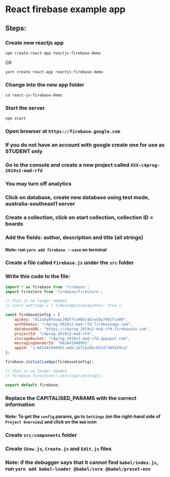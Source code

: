 # React firebase example app

## Steps:

### Create new reactjs app

`npm create-react-app reactjs-firebase-demo`

OR

`yarn create react-app reactjs-firebase-demo`

### Change into the new app folder

`cd react-js-firebase-demo`

### Start the server

`npm start`

### Open browser at `https://firebase.google.com`

### If you do not have an account with google create one for use as STUDENT only

### Go to the console and create a new project called `XXX-c4prog-2019s2-mad-rfd`

### You may turn off analytics

### Click on database, create new database using __test mode__, __australia-southeast1__ server

### Create a collection, click on start collection, collection ID = boards

### Add the fields: author, description and title (all strings)

#### Note: run `yarn add firebase --save` on terminal

### Create a file called `Firebase.js` under the `src` folder

### Write this code to the file:

```js
import * as firebase from 'firebase';
import firestore from 'firebase/firestore';

// this is no longer needed
// const settings = { timestampsInSnapshots: true };

const firebaseConfig = {
    apiKey: "AIzaSyAFGuwyJ0QY7vsHObj4ErwC6p740jfceR0",
    authDomain: "c4prog-2019s2-mad-rfd.firebaseapp.com",
    databaseURL: "https://c4prog-2019s2-mad-rfd.firebaseio.com",
    projectId: "c4prog-2019s2-mad-rfd",
    storageBucket: "c4prog-2019s2-mad-rfd.appspot.com",
    messagingSenderId: "662441940991",
    appId: "1:662441940991:web:2efcb26bc01437385479ca"
};

firebase.initializeApp(firebaseConfig);

// this is no longer needed
// firebase.firestore().settings(settings);

export default firebase;
```

### Replace the CAPITALISED_PARAMS with the correct information

#### Note: To get the `config` params, go to `Settings` (on the right-hand side of `Project Overview`) and click on the `Web` icon

### Create `src/components` folder

### Create `Show.js`, `Create.js` and `Edit.js` files

### Note: if the debugger says that it cannot find `babel/index.js`, run `yarn add babel-loader @babel/core @babel/preset-env`
